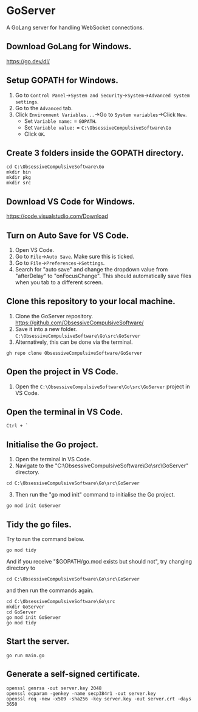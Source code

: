 # GoServer
 A GoLang server for handling WebSocket connections.

## Download GoLang for Windows.
https://go.dev/dl/

## Setup GOPATH for Windows.
1. Go to `Control Panel`->`System and Security`->`System`->`Advanced system settings`.
2. Go to the `Advanced` tab.
3. Click `Environment Variables...`->Go to `System variables`->Click `New`.
    - Set `Variable name:` = `GOPATH`.
    - Set `Variable value:` = `C:\ObsessiveCompulsiveSoftware\Go`
    - Click `OK`.

## Create 3 folders inside the GOPATH directory.
```
cd C:\ObsessiveCompulsiveSoftware\Go
mkdir bin
mkdir pkg
mkdir src
```

## Download VS Code for Windows.
https://code.visualstudio.com/Download

## Turn on Auto Save for VS Code.
1. Open VS Code.
2. Go to `File`->`Auto Save`. Make sure this is ticked.
3. Go to `File`->`Preferences`->`Settings`.
4. Search for "auto save" and change the dropdown value from "afterDelay" to "onFocusChange". This should automatically save files when you tab to a different screen.

## Clone this repository to your local machine.
1. Clone the GoServer repository. https://github.com/ObsessiveCompulsiveSoftware/
2. Save it into a new folder. `C:\ObsessiveCompulsiveSoftware\Go\src\GoServer`
3. Alternatively, this can be done via the terminal.
```
gh repo clone ObsessiveCompulsiveSoftware/GoServer
```

## Open the project in VS Code.
1. Open the `C:\ObsessiveCompulsiveSoftware\Go\src\GoServer` project in VS Code.

## Open the terminal in VS Code.
```
Ctrl + `
```

## Initialise the Go project.
1. Open the terminal in VS Code.
2. Navigate to the "C:\ObsessiveCompulsiveSoftware\Go\src\GoServer" directory.
```
cd C:\ObsessiveCompulsiveSoftware\Go\src\GoServer
```
3. Then run the "go mod init" command to initialise the Go project.
```
go mod init GoServer
```

## Tidy the go files.
Try to run the command below.
```
go mod tidy
```
And if you receive "$GOPATH/go.mod exists but should not", try changing directory to
```
cd C:\ObsessiveCompulsiveSoftware\Go\src\GoServer
```
and then run the commands again.
```
cd C:\ObsessiveCompulsiveSoftware\Go\src
mkdir GoServer
cd GoServer
go mod init GoServer
go mod tidy
```

## Start the server.
```
go run main.go
```

## Generate a self-signed certificate.
```
openssl genrsa -out server.key 2048
openssl ecparam -genkey -name secp384r1 -out server.key
openssl req -new -x509 -sha256 -key server.key -out server.crt -days 3650
```
